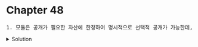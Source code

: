# Chapter 48

<pre>1. 모듈은 공개가 필요한 자산에 한정하여 명시적으로 선택적 공개가 가능한데, 이를 [   1   ]라고 하고, 모듈 사용자는 모듈이 공개한 자산 중 일부 또는 전체를 선택해 자신의 스코프 내로 불러들여 재사용할 수 있는데 이를 [   2   ]라한다.  </pre>



<details>
  <summary>Solution</summary>
<strong>1. export<br>
2. import</strong>
</details>

<br>
